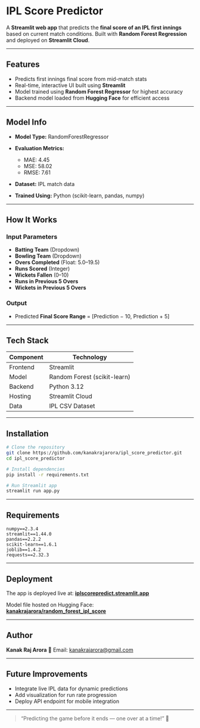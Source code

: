  # IPL Score Predictor

A **Streamlit web app** that predicts the **final score of an IPL first innings** based on current match conditions. Built with **Random Forest Regression** and deployed on **Streamlit Cloud**.

---

## Features

* Predicts first innings final score from mid-match stats
* Real-time, interactive UI built using **Streamlit**
* Model trained using **Random Forest Regressor** for highest accuracy
* Backend model loaded from **Hugging Face** for efficient access

---

## Model Info

* **Model Type:** RandomForestRegressor
* **Evaluation Metrics:**

  * MAE: 4.45
  * MSE: 58.02
  * RMSE: 7.61
* **Dataset:** IPL match data 
* **Trained Using:** Python (scikit-learn, pandas, numpy)

---

## How It Works

### Input Parameters

* **Batting Team** (Dropdown)
* **Bowling Team** (Dropdown)
* **Overs Completed** (Float: 5.0–19.5)
* **Runs Scored** (Integer)
* **Wickets Fallen** (0–10)
* **Runs in Previous 5 Overs**
* **Wickets in Previous 5 Overs**

### Output

* Predicted **Final Score Range** = [Prediction − 10, Prediction + 5]

---

## Tech Stack

| Component | Technology                   |
| --------- | ---------------------------- |
| Frontend  | Streamlit                    |
| Model     | Random Forest (scikit-learn) |
| Backend   | Python 3.12                  |
| Hosting   | Streamlit Cloud              |
| Data      | IPL CSV Dataset   |

---

## Installation

```bash
# Clone the repository
git clone https://github.com/kanakrajarora/ipl_score_predictor.git
cd ipl_score_predictor

# Install dependencies
pip install -r requirements.txt

# Run Streamlit app
streamlit run app.py
```

---

## Requirements

```
numpy==2.3.4
streamlit==1.44.0
pandas==2.2.2
scikit-learn==1.6.1
joblib==1.4.2
requests==2.32.3
```

---

## Deployment

The app is deployed live at:
 **[iplscorepredict.streamlit.app](https://iplscorepredict.streamlit.app)**

Model file hosted on Hugging Face:
 **[kanakrajarora/random_forest_ipl_score](https://huggingface.co/kanakrajarora/random_forest_ipl_score)**

---

## Author

**Kanak Raj Arora**
📧 Email: [kanakrajarora@gmail.com](mailto:kanakrajarora@gmail.com)

---

## Future Improvements

* Integrate live IPL data for dynamic predictions
* Add visualization for run rate progression
* Deploy API endpoint for mobile integration

---

> “Predicting the game before it ends — one over at a time!” 🏏
